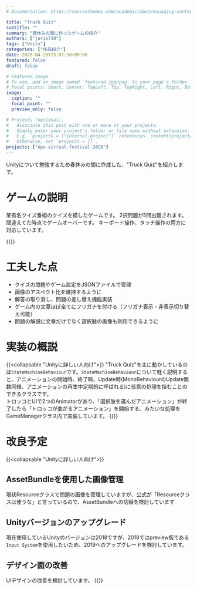 ```yaml
---
# Documentation: https://sourcethemes.com/academic/docs/managing-content/

title: "Truck Quiz"
subtitle: ""
summary: "春休みの間に作ったゲームの紹介"
authors: ["juris710"]
tags: ["Unity"]
categories: ["作品紹介"]
date: 2020-04-28T15:07:58+09:00
featured: false
draft: false

# Featured image
# To use, add an image named `featured.jpg/png` to your page's folder.
# Focal points: Smart, Center, TopLeft, Top, TopRight, Left, Right, BottomLeft, Bottom, BottomRight.
image:
  caption: ""
  focal_point: ""
  preview_only: false

# Projects (optional).
#   Associate this post with one or more of your projects.
#   Simply enter your project's folder or file name without extension.
#   E.g. `projects = ["internal-project"]` references `content/project/deep-learning/index.md`.
#   Otherwise, set `projects = []`.
projects: ["opu-virtual-festival-2020"]
---
```

Unityについて勉強するため春休みの間に作成した、"Truck Quiz"を紹介します。

# ゲームの説明  

某有名クイズ番組のクイズを模したゲームです。
2択問題が5問出題されます。間違えてた時点でゲームオーバーです。
キーボード操作、タッチ操作の両方に対応しています。

{{<unity src="https://juris710.github.io/TruckQuizSample/">}}

# 工夫した点  

- クイズの問題やゲーム設定をJSONファイルで管理
- 画像のアスペクト比を維持するように
- 解答の取り消し、問題の差し替え機能実装
- ゲーム内の文章ほぼ全てにフリガナを付ける（フリガナ表示・非表示切り替え可能）
- 問題の解説に文章だけでなく選択肢の画像も利用できるように

# 実装の概説  

{{<collapsable "Unityに詳しい人向け">}}
"Truck Quiz"を主に動かしているのは`StateMachineBehaviour`です。`StateMachineBehaviour`について軽く説明すると、アニメーションの開始時、終了時、Update時(MonoBehaviourのUpdate関数同様、アニメーションの再生中定期的に呼ばれる)に任意の処理を挟むことのできるクラスです。  
トロッコとUIで2つのAnimatorがあり、「選択肢を選んだアニメーション」が終了したら「トロッコが曲がるアニメーション」を開始する、みたいな処理をGameManagerクラス内で実装しています。
{{</collapsable>}}

# 改良予定  

{{<collapsable "Unityに詳しい人向け">}}

## AssetBundleを使用した画像管理  

現状Resourceクラスで問題の画像を管理していますが、公式が「Resourceクラスは使うな」と言っているので、AssetBundleへの切替を検討しています

## Unityバージョンのアップグレード  

現在使用しているUnityのバージョンは2018ですが、2018ではpreview版である`Input System`を使用したいため、2019へのアップグレードを検討しています。

## デザイン面の改善

UIデザインの改善を検討しています。
{{</collapsable>}}

